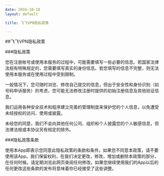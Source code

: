```yaml
---
date: 2016-10-10
layout: default

title: 飞飞VPN隐私政策

---
```

##飞飞VPN隐私政策

###隐私政策

您在注册帐号或使用本服务的过程中，可能需要填写一些必要的信息。若国家法律法规有特殊规定的，您需要填写真实的身份信息。若您填写的信息不完整，则无法使用本服务或在使用过程中受到限制。

一般情况下，您可随时浏览、修改自己提交的信息，但出于安全性和身份识别（如号码申诉服务）的考虑，您可能无法修改注册时提供的初始注册信息及其他验证信息。

我们运用各种安全技术和程序建立完善的管理制度来保护您的个人信息，以免遭受未经授权的访问、使用或披露。

未经您的同意，我们不会向其他任何公司、组织和个人披露您的个人敏感信息，但法律法规或本协议另有规定的除外。

###隐私政策条款

使用本App即表示您同意此隐私政策的条款和条件。如果您不同意本政策，请不要使用该App。我们保留权利，在我们决定更改，修改，增加或删除本政策的部分，在任何时候。请定期浏览此网页查阅任何修改。如果您继续使用我们的App以后的任何更改这些条款的发布将意味着你已经接受了这些调整。